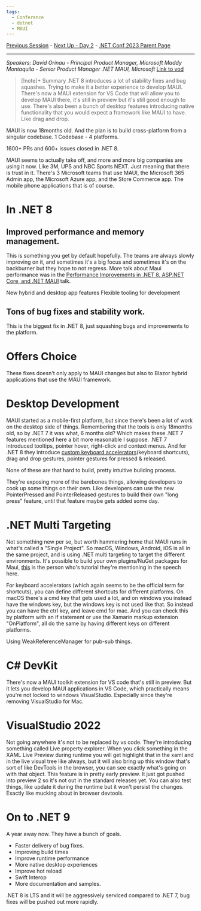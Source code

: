 ```yaml
---
tags:
  - Conference
  - dotnet
  - MAUI
---
```

[Previous Session](Build%20Intelligent%20Apps%20with%20.NET%20and%20Azure.md) - [Next Up - Day 2](../Day%202/Improving%20your%20application%20telemetry%20using%20.NET%208%20and%20Open%20Telemetry.md) - [.NET Conf 2023 Parent Page](README.md)

---
_Speakers:
David Orinau - Principal Product Manager, Microsoft
Maddy Montaquila - Senior Product Manager .NET MAUI, Microsoft_
[Link to vod](https://www.youtube.com/watch?v=4saU9BNY6l4)

>[!note]+ Summary
>.NET 8 introduces a lot of stability fixes and bug squashes. Trying to make it a better experience to develop MAUI. 
>There's now a MAUI extension for VS Code that will allow you to develop MAUI there, it's still in preview but it's still good enough to use. There's also been a bunch of desktop features introducing native functionality that you would expect a framework like MAUI to have. Like drag and drop.

MAUI is now 18months old. And the plan is to build cross-platform from a singular codebase. 1 Codebase - 4 platforms. 

1600+ PRs and 600+ issues closed in .NET 8.

MAUI seems to actually take off, and more and more big companies are using it now. Like 3M, UPS and NBC Sports NEXT. Just meaning that there is trust in it. There's 3 Microsoft teams that use MAUI, the Microsoft 365 Admin app, the Microsoft Azure app, and the Store Commerce app. The mobile phone applications that is of course. 

# In .NET 8
## Improved performance and memory management.
This is something you get by default hopefully. The teams are always slowly improving on it, and sometimes it's a big focus and sometimes it's on the backburner but they hope to not regress. More talk about Maui performance was in the [Performance Improvements in .NET 8, ASP.NET Core, and .NET MAUI](Performance%20Improvements%20in%20.NET%208,%20ASP.NET%20Core,%20and%20.NET%20MAUI.md) talk. 

New hybrid and desktop app features
Flexible tooling for development
## Tons of bug fixes and stability work.
This is the biggest fix in .NET 8, just squashing bugs and improvements to the platform. 
# Offers Choice
These fixes doesn't only apply to MAUI changes but also to Blazor hybrid applications that use the MAUI framework. 
# Desktop Development
MAUI started as a mobile-first platform, but since there's been a lot of work on the desktop side of things. Remembering that the tools is only 18months old, so by .NET 7 it was what, 6 months old? Which makes these .NET 7 features mentioned here a bit more reasonable I suppose. .NET 7 introduced tooltips, pointer hover, right-click and context menus. And for .NET 8 they introduce [custom keyboard accelerators](https://devblogs.microsoft.com/dotnet/announcing-dotnet-maui-in-dotnet-8-preview-7/)(keyboard shortcuts), drag and drop gestures, pointer gestures for pressed & released.

None of these are that hard to build, pretty intuitive building process. 

They're exposing more of the barebones things, allowing developers to cook up some things on their own. Like developers can use the new PointerPressed and PointerReleased gestures to build their own "long press" feature, until that feature maybe gets added some day.
# .NET Multi Targeting 
Not something new per se, but worth hammering home that MAUI runs in what's called a "Single Project". So macOS, Windows, Android, iOS is all in the same project, and is using .NET multi targeting to target the different environments. It's possible to build your own plugins/NuGet packages for Maui, [this](https://www.youtube.com/watch?v=ZCQrlGT7MhI) is the person who's tutorial they're mentioning in the speech here. 

For keyboard accelerators (which again seems to be the official term for shortcuts), you can define different shortcuts for different platforms. On macOS there's a cmd key that gets used a lot, and on windows you instead have the windows key, but the windows key is not used like that. So instead you can have the ctrl key, and leave cmd for mac. And you can check this by platform with an if statement or use the Xamarin markup extension "OnPlatform", all do the same by having different keys on different platforms. 

Using WeakReferenceManager for pub-sub things.
# C# DevKit
There's now a MAUI toolkit extension for VS code that's still in preview. But it lets you develop MAUI applications in VS Code, which practically means you're not locked to windows VisualStudio. Especially since they're removing VisualStudio for Mac. 
# VisualStudio 2022
Not going anywhere it's not to be replaced by vs code. They're introducing something called Live property explorer. When you click something in the XAML Live Preview during runtime you will get highlight that in the xaml and in the live visual tree like always, but it will also bring up this window that's sort of like DevTools in the browser, you can see exactly what's going on with that object. This feature is in pretty early preview. It just got pushed into preview 2 so it's not out in the standard releases yet. You can also test things, like update it during the runtime but it won't persist the changes. Exactly like mucking about in browser devtools. 
# On to .NET 9
A year away now. They have a bunch of goals.
- Faster delivery of bug fixes.
- Improving build times
- Improve runtime performance
- More native desktop experiences
- Improve hot reload
- Swift Interop
- More documentation and samples.

.NET 8 is LTS and it will be aggressively serviced compared to .NET 7, bug fixes will be pushed out more rapidly.